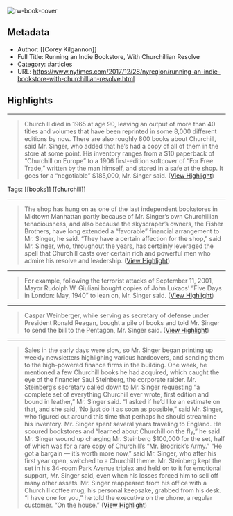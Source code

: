 ![rw-book-cover](https://readwise-assets.s3.amazonaws.com/static/images/article0.00998d930354.png)

## Metadata
- Author: [[Corey Kilgannon]]
- Full Title: Running an Indie Bookstore, With Churchillian Resolve
- Category: #articles
- URL: https://www.nytimes.com/2017/12/28/nyregion/running-an-indie-bookstore-with-churchillian-resolve.html

## Highlights
***

> Churchill died in 1965 at age 90, leaving an output of more than 40 titles and volumes that have been reprinted in some 8,000 different editions by now.
> There are also roughly 800 books about Churchill, said Mr. Singer, who added that he’s had a copy of all of them in the store at some point. His inventory ranges from a $10 paperback of “Churchill on Europe” to a 1906 first-edition softcover of “For Free Trade,” written by the man himself, and stored in a safe at the shop. It goes for a “negotiable” $185,000, Mr. Singer said. ([View Highlight](https://instapaper.com/read/1242979060/11558102))

Tags: [[books]] [[churchill]] 

***

> The shop has hung on as one of the last independent bookstores in Midtown Manhattan partly because of Mr. Singer’s own Churchillian tenaciousness, and also because the skyscraper’s owners, the Fisher Brothers, have long extended a “favorable” financial arrangement to Mr. Singer, he said.
> “They have a certain affection for the shop,” said Mr. Singer, who, throughout the years, has certainly leveraged the spell that Churchill casts over certain rich and powerful men who admire his resolve and leadership. ([View Highlight](https://instapaper.com/read/1242979060/11558104))

***

> For example, following the terrorist attacks of September 11, 2001, Mayor Rudolph W. Giuliani bought copies of John Lukacs’ “Five Days in London: May, 1940” to lean on, Mr. Singer said. ([View Highlight](https://instapaper.com/read/1242979060/11558105))

***

> Caspar Weinberger, while serving as secretary of defense under President Ronald Reagan, bought a pile of books and told Mr. Singer to send the bill to the Pentagon, Mr. Singer said. ([View Highlight](https://instapaper.com/read/1242979060/11558107))

***

> Sales in the early days were slow, so Mr. Singer began printing up weekly newsletters highlighing various hardcovers, and sending them to the high-powered finance firms in the building. One week, he mentioned a few Churchill books he had acquired, which caught the eye of the financier Saul Steinberg, the corporate raider.
> Mr. Steinberg’s secretary called down to Mr. Singer requesting “a complete set of everything Churchill ever wrote, first edition and bound in leather,” Mr. Singer said.
> “I asked if he’d like an estimate on that, and she said, ‘No just do it as soon as possible,” said Mr. Singer, who figured out around this time that perhaps he should streamline his inventory. Mr. Singer spent several years traveling to England. He scoured bookstores and “learned about Churchill on the fly,” he said.
> Mr. Singer wound up charging Mr. Steinberg $100,000 for the set, half of which was for a rare copy of Churchill’s “Mr. Brodrick’s Army.”
> “He got a bargain — it’s worth more now,” said Mr. Singer, who after his first year open, switched to a Churchill theme.
> Mr. Steinberg kept the set in his 34-room Park Avenue triplex and held on to it for emotional support, Mr. Singer said, even when his losses forced him to sell off many other assets.
> Mr. Singer reappeared from his office with a Churchill coffee mug, his personal keepsake, grabbed from his desk.
> “I have one for you,” he told the executive on the phone, a regular customer. “On the house.” ([View Highlight](https://instapaper.com/read/1242979060/11558112))

